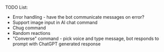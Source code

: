 ﻿TODO List:

- Error handling - have the bot communicate messages on error?
- Support image input in AI chat command
- Chug command
- Random reactions
- "Converse" command - pick voice and type message, bot responds to prompt with ChatGPT generated response